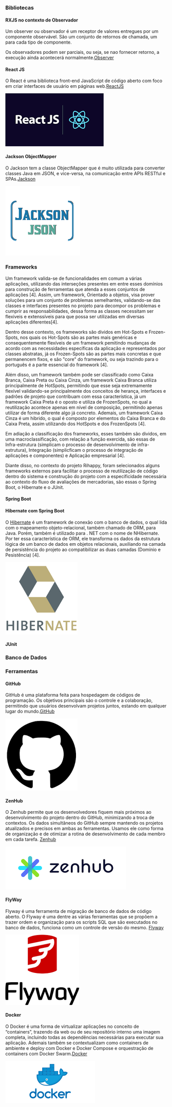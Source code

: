 ### Bibliotecas

#### RXJS no contexto de Observador

Um observer ou observador é um receptor de valores entregues por um componente observável. São um conjunto de retornos de chamada, um para cada tipo de componente. 

Os observadores podem ser parciais, ou seja, se nao fornecer retorno, a execução ainda acontecerá normalmente.[Observer](https://rxjs.dev/guide/observer) 
 
#### React JS

O React é uma biblioteca front-end JavaScript de código aberto com foco em criar interfaces de usuário em páginas web.[ReactJS](https://react.dev/learn)

![](imagens/reactJS-image.png)

#### Jackson ObjectMapper
O Jackson tem a classe ObjectMapper que é muito utilizada para converter classes Java em JSON, e vice-versa, na comunicação entre APIs RESTful e SPAs.[Jackson](https://www.devmedia.com.br/introducao-ao-jackson-objectmapper/43174) 

![](imagens/jackson-json.png)

### Frameworks

Um framework valida-se de funcionalidades em comum a várias aplicações, utilizando das interseções presentes em entre esses domínios para construção de ferramentas que atenda a esses conjuntos de aplicações [4]. Assim, um framework, Orientado a objetos, visa prover soluções para um conjunto de problemas semelhantes, validando-se das classes e interfaces presentes no projeto para decompor os problemas e cumprir as responsabilidades, dessa forma as classes necessitam ser flexiveis e extenssíveis para que possa ser utilizadas em diversas aplicações diferentes[4].

Dentro desse contexto, os frameworks são dividos em Hot-Spots e Frozen-Spots, nos quais os Hot-Spots são as partes mais genéricas e consequentemente flexíveis de um framework pemitindo mudanças de acordo com as necessidades específicas da aplicação e representados por classes abstratas, já os Frozen-Spots são as partes mais concretas e que permanencem fixos, e são "core" do framework, ou seja trazindo para o português é a parte essencial do framework [4].

Além disso, um framework também pode ser classificado como Caixa Branca, Caixa Preta ou Caixa Cinza, um framework Caixa Branca utiliza principalmente de HotSpots, permitindo que esse seja extremamente flexível validando-se principalmente dos conceitos de herança, interfaces e padrões de projeto que contribuam com essa característica, já um framework Caixa Preta é o oposto e utiliza de FrozenSpots, no qual a reutilização acontece apenas em nível de composição, permitindo apenas utilizar de forma diferente algo já concreto. Ademais, um framework Caixa Cinza é um hibrido, o qual é composto por elementos do Caixa Branca e do Caixa Preta, assim utilizando dos HotSpots e dos FrozenSpots [4]. 

Em adiação a classificação dos frameworks, esses também são dividos, em uma macroclassificação, com relação a função exercida, são essas de Infra-estrutura (simplicam o processo de desenvolvimento de infra-estrutura), Integração (simplicficam o processo de integração de aplicações e componentes) e Aplicação empresarial [4].

Diante disso, no contexto do projeto Rihappy, foram selecionados alguns frameworks externos para facilitar o processo de reutilização de código dentro do sistema e construção do projeto com a especificidade necessária ao contexto do fluxo de avaliações de mercadorias, são essas o Spring Boot, o Hibernate e o JUnit.

#### Spring Boot


#### Hibernate com Spring Boot

O [Hibernate](https://www.baeldung.com/spring-boot-hibernate) é um framework de conexão com o banco de dados, o qual lida com o mapeamento objeto-relacional, também chamado de ORM, para Java. Porém, também é utilizado para . NET com o nome de NHibernate. Por ter essa característica de ORM, ele transforma os dados da estrutura lógica de um banco de dados em objetos relacionais, auxiliando na camada de persistência do projeto ao compatibilizar as duas camadas (Domínio e Pesistência) [4]. 

![](imagens/hibernate-image.png)

#### JUnit


### Banco de Dados

### Ferramentas

#### GitHub

GitHub é uma plataforma feita para hospedagem de códigos de programação. Os objetivos principais são o controle e a colaboração, permitindo que usuários desenvolvam projetos juntos, estando em qualquer lugar do mundo.[GitHub](https://github.com)

![](./imagens/git_imagem.png) 

#### ZenHub
O Zenhub permite que os desenvolvedores fiquem mais próximos ao desenvolvimento do projeto dentro do GitHub, minimizando a troca de contextos. Os dados simultâneos do GitHub sempre mantendo os projetos atualizados e precisos em ambas as ferramentas.
Usamos ele como forma de organização e de otimizar a rotina de desenvolvimento de cada membro em cada tarefa. [Zenhub](https://www.zenhub.com/)

![](imagens/zenhub-image.png)

#### FlyWay 

Flyway é uma ferramenta de migração de banco de dados de código aberto. 
O Flyway é uma dentre as várias ferramentas que se propõem a trazer ordem e organização para os scripts SQL que são executados no banco de dados, funciona como um controle de versão do mesmo. [Flyway](https://www.baeldung.com/database-migrations-with-flyway)

![](imagens/flyway-image.png)

#### Docker

O Docker é uma forma de virtualizar aplicações no conceito de “containers”, trazendo da web ou de seu repositório interno uma imagem completa, incluindo todas as dependências necessárias para executar sua aplicação.
Ademais também se contextualizam como containers de ambiente e deploy com Docker e Docker Compose e orquestração de containers com Docker Swarm.[Docker](https://docs.docker.com/)

![](imagens/docker-image.png)